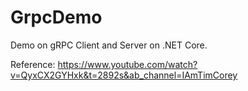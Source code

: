 # GrpcDemo

Demo on gRPC Client and Server on .NET Core.


Reference: https://www.youtube.com/watch?v=QyxCX2GYHxk&t=2892s&ab_channel=IAmTimCorey
